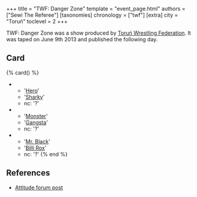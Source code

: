 +++
title = "TWF: Danger Zone"
template = "event_page.html"
authors = ["Sewi The Referee"]
[taxonomies]
chronology = ["twf"]
[extra]
city = "Toruń"
toclevel = 2
+++

TWF: Danger Zone was a show produced by [Toruń Wrestling Federation](@/o/twf.md). It was taped on June 9th 2013 and published the following day.

## Card

{% card() %}
- - '[Hero](@/w/pj-blake.md)'
  - '[Sharky](@/w/sharky.md)'
  - nc: '?'
- - '[Monster](@/w/chris-hunter.md)'
  - '[Gangsta](@/w/jay-revolt.md)'
  - nc: '?'
- - '[Mr. Black](@/w/mr-black.md)'
  - '[Billi Rox](@/w/corin-mear.md)'
  - nc: '?'
{% end %}

## References

* [Attitude forum post](https://forum.wrestling.pl/topic/33109-twf-danger-zone-080613)
